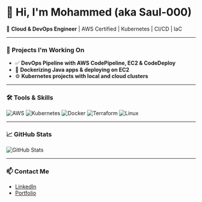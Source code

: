 # 👋 Hi, I'm Mohammed (aka Saul-000)

🚀 **Cloud & DevOps Engineer** | AWS Certified | Kubernetes | CI/CD | IaC

---

### 💼 Projects I'm Working On
- ✅ **DevOps Pipeline with AWS CodePipeline, EC2 & CodeDeploy**
- 🐳 **Dockerizing Java apps & deploying on EC2**
- ⚙️ **Kubernetes projects with local and cloud clusters**

---

### 🛠️ Tools & Skills
![AWS](https://img.shields.io/badge/AWS-%23FF9900.svg?style=flat&logo=amazon-aws)
![Kubernetes](https://img.shields.io/badge/Kubernetes-%23326CE5.svg?style=flat&logo=kubernetes)
![Docker](https://img.shields.io/badge/Docker-%230db7ed.svg?style=flat&logo=docker)
![Terraform](https://img.shields.io/badge/Terraform-623CE4?style=flat&logo=terraform)
![Linux](https://img.shields.io/badge/Linux-FCC624?style=flat&logo=linux)

---

### 📈 GitHub Stats
![GitHub Stats](https://github-readme-stats.vercel.app/api?username=Saul-000&show_icons=true&theme=radical)

---

### 📫 Contact Me
- [LinkedIn](https://www.linkedin.com/in/mohammed-basheir-izeldin/)
- [Portfolio](https://YOUR-PORTFOLIO.github.io)
